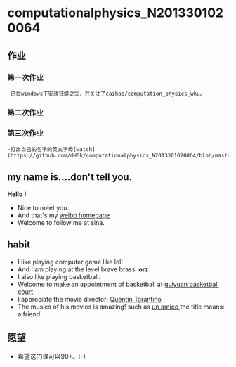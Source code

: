 # computationalphysics_N2013301020064

## 作业
### 第一次作业
    -已在windows下安装狂蟒之灾，并关注了caihao/computation_physics_whu。
### 第二次作业
### 第三次作业
    -打出自己的名字的英文字母[watch](https://github.com/dHSk/computationalphysics_N2013301020064/blob/master/MY%20NAME)

## my name is....don't tell you.
**Hello !**
- Nice to meet you.
- And that's my [weibo homepage](http://weibo.com/1807414551/profile?topnav=1&wvr=6&is_all=1) 
- Welcome to follow me at sina.

## habit
 - I like playing computer game like lol!
 - And I am playing at the level brave brass. **orz**
 - I also like playing basketball.
 - Welcome to make an appointment of basketball at [guiyuan basketball court](http://map.baidu.com/?newmap=1&s=inf%26uid%3Df757e6ee82ff5d17270bd0b7%26wd%3D%E6%AD%A6%E6%B1%89%E5%A4%A7%E5%AD%A6%E6%A1%82%E5%9B%AD%26all%3D1%26c%3D218&from=alamap&tpl=map_singlepoint)
 - I appreciate the movie director: [Quentin Tarantino](http://baike.baidu.com/link?url=LlnvUKAkUEBHkdpiROD1KyCo8fztgC0eexW4VfgUQ3TMuRGj8vpKr-IDJxm3LIrbKCRWUYeVpHAxJpen05BdEa)
 - The musics of his movies is amazing! such as [un amico](http://music.163.com/#/song?id=5041747),the title means: a friend.
 
## 愿望
- 希望这门课可以90+。:-)
